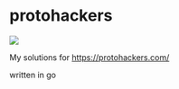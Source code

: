 # protohackers

![](https://img.shields.io/badge/autism-included-brightgreen)

My solutions for https://protohackers.com/

written in go
